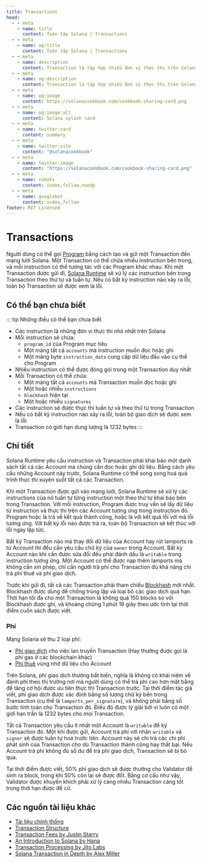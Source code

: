 ```yaml
---
title: Transactions
head:
  - - meta
    - name: title
      content: Toàn tập Solana | Transactions
  - - meta
    - name: og:title
      content: Toàn tập Solana | Transactions
  - - meta
    - name: description
      content: Transaction là tập hợp nhiều đơn vị thực thi trên Solana. Chi tiết về Transaction và các khái niệm cơn bản khác trong Toàn tập Solana.
  - - meta
    - name: og:description
      content: Transaction là tập hợp nhiều đơn vị thực thi trên Solana. Chi tiết về Transaction và các khái niệm cơn bản khác trong Toàn tập Solana.
  - - meta
    - name: og:image
      content: https://solanacookbook.com/cookbook-sharing-card.png
  - - meta
    - name: og:image:alt
      content: Solana splash card
  - - meta
    - name: twitter:card
      content: summary
  - - meta
    - name: twitter:site
      content: "@solanacookbook"
  - - meta
    - name: twitter:image
      content: "https://solanacookbook.com/cookbook-sharing-card.png"
  - - meta
    - name: robots
      content: index,follow,noodp
  - - meta
    - name: googlebot
      content: index,follow
footer: MIT Licensed
---
```


# Transactions

Người dùng có thể gọi [Program](./programs.md) bằng cách tạo và gửi một Transaction đến mạng lưới Solana. Một Transaction có thể chứa nhiều instruction bên trong, và mỗi instruction có thể tương tác với các Program khác nhau. Khi một Transaction được gửi đi, [Solana Runtime](https://docs.solana.com/developing/programming-model/runtime) sẽ xử lý các instruction bên trong Transaction theo thứ tự và tuần tự. Nếu có bất kỳ instruction nào xảy ra lỗi, toàn bộ Transaction sẽ được xem là lỗi.

## Có thể bạn chưa biết

::: tip Những điều có thể bạn chưa biết
- Các instruction là những đơn vị thực thi nhỏ nhất trên Solana
- Mỗi instruction sẽ chứa:
    - `program_id` của Program mục tiêu
    - Một mảng tất cả `accounts` mà instruction muốn đọc hoặc ghi
    - Một mảng byte `instruction_data` cung cấp dữ liệu đầu vào cụ thể cho Program
- Nhiều instruction có thể được đóng gói trong một Transaction duy nhất
- Mỗi Transaction có thể chứa:
    - Một mảng tất cả `accounts` mà Transaction muốn đọc hoặc ghi
    - Một hoặc nhiều `instructions`
    - `blockhash` hiện tại
    - Một hoặc nhiều `signatures`
- Các instruction sẽ được thực thi tuần tự và theo thứ tự trong Transaction
- Nếu có bất kỳ instruction nào xảy ra lỗi, toàn bộ giao dịch sẽ được xem là lỗi
- Transaction có giới hạn dung lượng là 1232 bytes
:::

## Chi tiết

Solana Runtime yêu cầu instruction và Transaction phải khai báo một danh sách tất cả các Account mà chúng cần đọc hoặc ghi dữ liệu. Bằng cách yêu cầu những Account này trước, Solana Runtime có thể song song hoá quá trình thực thi xuyên suốt tất cả các Transaction.

Khi một Transaction được gửi vào mạng lưới, Solana Runtime sẽ xử lý các instructions của nó tuần tự từng instruction một theo thứ tự khai báo bên trong Transaction. Với mỗi instruction, Program được truy vấn sẽ lấy dữ liệu từ instruction và thực thi trên các Account tương ứng trong instruction đó. Program hoặc là trả về kết quả thành công, hoặc là với kết quả lỗi với mã lỗi tương ứng. Với bất kỳ lỗi nào được trả ra, toàn bộ Transaction sẽ kết thúc với lỗi ngay lập tức.

Bất kỳ Transaction nào mà thay đổi dữ liệu của Account hay rút lamports ra từ Account thì đều cần yêu cầu chữ ký của `owner` trong Account. Bất kỳ Account nào khi cần được sửa đổi đều phải đánh dấu là `writable` trong instruction tương ứng. Một Account có thể được nạp thêm lamports mà không cần xin phép, chỉ cần người trả phí cho Transaction đủ khả năng chi trả phí thuê và phí giao dịch.

Trước khi gửi đi, tất cả các Transaction phải tham chiếu [Blockhash](https://docs.solana.com/developing/programming-model/transactions#recent-blockhash) mới nhất. Blockhash được dùng để chống trùng lặp và loại bỏ các giao dịch quá hạn. Thời hạn tối đa cho một Transaction là không quá 150 blocks so với Blockhash được ghi, và khoảng chừng 1 phút 19 giây theo ước tính tại thời điểm cuốn sách được viết.

### Phí

Mạng Solana sẽ thu 2 loại phí:
- [Phí giao dịch](https://docs.solana.com/transaction_fees) cho việc lan truyền Transaction (Hay thường được gọi là phí gas ở các blockchain khác)
- [Phí thuê](https://docs.solana.com/developing/programming-model/accounts#rent) vùng nhớ dữ liệu cho Account

Trên Solana, phí giao dịch thường bất biến, nghĩa là không có khái niệm về đánh phí theo thị trường nơi mà người dùng có thể trả phí cao hơn mặt bằng để tăng cơ hội được ưu tiên thực thi Transaction trước. Tại thời điểm tác giả viết, phí giao dịch được xác định bằng số lượng chữ ký bên trong Transaction (cụ thể là `lamports_per_signature`), và không phải bằng số bước tính toán cho Transaction đó. Điều đó được lý giải bởi vì luôn có một giới hạn trần là 1232 bytes cho mọi Transaction.

Tất cả Transaction yêu cầu ít nhất một Account là `writable` để ký Transaction đó. Một khi được gửi, Account trả phí với nhãn `writable` và `signer` sẽ được tuần tự hoá trước tiên. Account này sẽ chi trả các chi phí phát sinh của Transaction cho dù Transaction thành công hay thất bại. Nếu Account trả phí không đủ số dư để trả phí giao dịch, Transaction sẽ bị bỏ qua.

Tại thời điểm được viết, 50% phí giao dịch sẽ được thưởng cho Validator để sinh ra block, trong khi 50% còn lại sẽ được đốt. Bằng cơ cấu như vậy, Validator được khuyến khích phải xử lý càng nhiều Transaction càng tốt trong thời hạn được đề cử.

## <a name="resources"></a> Các nguồn tài liệu khác

- [Tài liệu chính thống](https://docs.solana.com/developing/programming-model/transactions)
- [Transaction Structure](https://solana.wiki/docs/solidity-guide/transactions/#solana-transaction-structure)
- [Transaction Fees by Justin Starry](https://jstarry.notion.site/Transaction-Fees-f09387e6a8d84287aa16a34ecb58e239)
- [An Introduction to Solana by Hana](https://2501babe.github.io/posts/solana101.html)
- [Transaction Processing by Jito Labs](https://jito-labs.medium.com/solana-validator-101-transaction-processing-90bcdc271143)
- [Solana Transaction in Depth by Alex Miller](https://medium.com/@asmiller1989/solana-transactions-in-depth-1f7f7fe06ac2)
